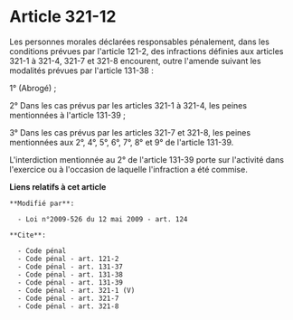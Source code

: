 # Article 321-12

Les personnes morales déclarées responsables pénalement, dans les conditions prévues par l'article 121-2, des infractions
définies aux articles 321-1 à 321-4, 321-7 et 321-8 encourent, outre l'amende suivant les modalités prévues par l'article
131-38 : 

1° (Abrogé) ; 

2° Dans les cas prévus par les articles 321-1 à 321-4, les peines mentionnées à l'article 131-39 ; 

3° Dans les cas prévus par les articles 321-7 et 321-8, les peines mentionnées aux 2°, 4°, 5°, 6°, 7°, 8° et 9° de l'article
131-39.

L'interdiction mentionnée au 2° de l'article 131-39 porte sur l'activité dans l'exercice ou à l'occasion de laquelle
l'infraction a été commise.

**Liens relatifs à cet article**

	**Modifié par**:

	  - Loi n°2009-526 du 12 mai 2009 - art. 124

	**Cite**:

	  - Code pénal
	  - Code pénal - art. 121-2
	  - Code pénal - art. 131-37
	  - Code pénal - art. 131-38
	  - Code pénal - art. 131-39
	  - Code pénal - art. 321-1 (V)
	  - Code pénal - art. 321-7
	  - Code pénal - art. 321-8
